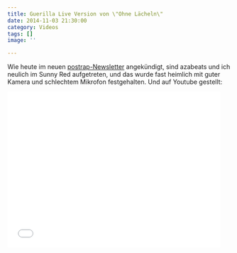 ```yaml
---
title: Guerilla Live Version von \"Ohne Lächeln\"
date: 2014-11-03 21:30:00
category: Videos
tags: []
image: ''

---
```


Wie heute im neuen [postrap-Newsletter](http://us3.campaign-archive1.com/?u=f3382d0a72d659355abf33ada&id=7a928a3b27) angekündigt, sind azabeats und ich neulich im Sunny Red aufgetreten, und das wurde fast heimlich mit guter Kamera und schlechtem Mikrofon festgehalten. Und auf Youtube gestellt:  
<iframe width="480" height="350" src="//www.youtube.com/embed/GsCSPz-ZLG4" frameborder="0" allowfullscreen></iframe>
